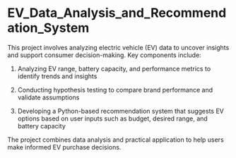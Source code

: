 # EV_Data_Analysis_and_Recommendation_System

This project involves analyzing electric vehicle (EV) data to uncover insights and support consumer decision-making. Key components include:

1. Analyzing EV range, battery capacity, and performance metrics to identify trends and insights

2. Conducting hypothesis testing to compare brand performance and validate assumptions

3. Developing a Python-based recommendation system that suggests EV options based on user inputs such as budget, desired range, and battery capacity

The project combines data analysis and practical application to help users make informed EV purchase decisions.
